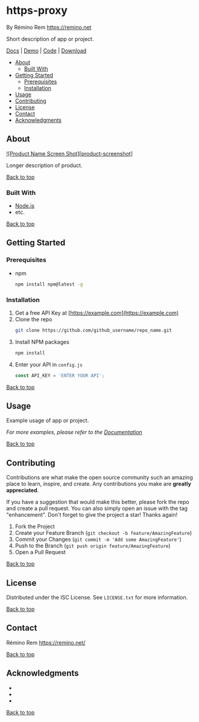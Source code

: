 https-proxy
===========

By Rémino Rem <https://remino.net>

Short description of app or project.

[Docs](https://example.com/)
| [Demo](https://example.com/)
| [Code](https://example.com/)
| [Download](https://example.com/)

- [About](#about)
	- [Built With](#built-with)
- [Getting Started](#getting-started)
	- [Prerequisites](#prerequisites)
	- [Installation](#installation)
- [Usage](#usage)
- [Contributing](#contributing)
- [License](#license)
- [Contact](#contact)
- [Acknowledgments](#acknowledgments)



## About

[![Product Name Screen Shot][product-screenshot]](https://example.com)

Longer description of product.

[Back to top](#template)



### Built With

- [Node.js](https://nodejs.org/)
- etc.

[Back to top](#template)



<!-- GETTING STARTED -->
## Getting Started

### Prerequisites

* npm
  ```sh
  npm install npm@latest -g
  ```

### Installation

1. Get a free API Key at [https://example.com](https://example.com)
2. Clone the repo
    ```sh
    git clone https://github.com/github_username/repo_name.git
    ```
3. Install NPM packages
    ```sh
    npm install
    ```
4. Enter your API in `config.js`
    ```js
    const API_KEY = 'ENTER YOUR API';
    ```

[Back to top](#template)



## Usage

Example usage of app or project.

_For more examples, please refer to the [Documentation](https://example.com)_

[Back to top](#template)



## Contributing

Contributions are what make the open source community such an amazing place to learn, inspire, and create. Any contributions you make are **greatly appreciated**.

If you have a suggestion that would make this better, please fork the repo and create a pull request. You can also simply open an issue with the tag "enhancement".
Don't forget to give the project a star! Thanks again!

1. Fork the Project
2. Create your Feature Branch (`git checkout -b feature/AmazingFeature`)
3. Commit your Changes (`git commit -m 'Add some AmazingFeature'`)
4. Push to the Branch (`git push origin feature/AmazingFeature`)
5. Open a Pull Request

[Back to top](#template)



## License

Distributed under the ISC License. See `LICENSE.txt` for more information.

[Back to top](#template)



## Contact

Rémino Rem
https://remino.net/

[Back to top](#template)



## Acknowledgments

* []()
* []()
* []()

[Back to top](#template)

